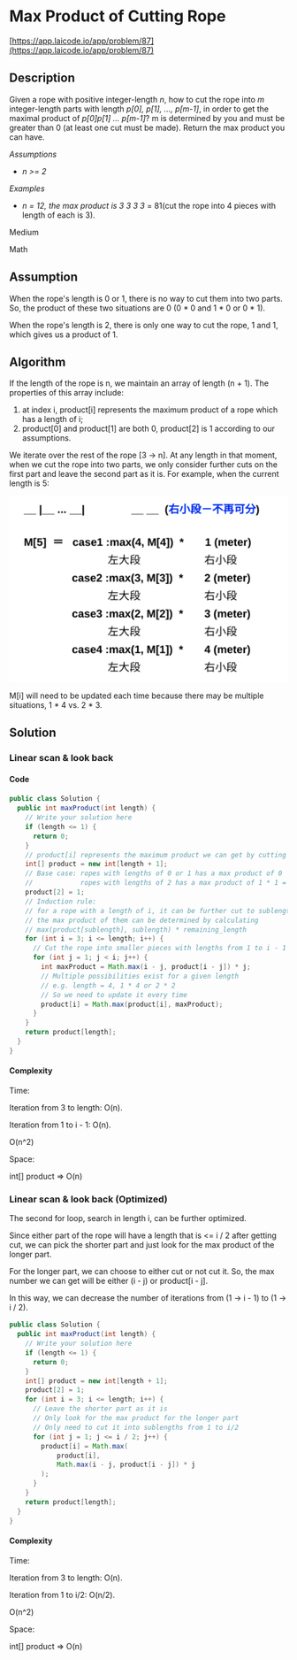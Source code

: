 <!----- Conversion time: 1.404 seconds.


Using this Markdown file:

1. Cut and paste this output into your source file.
2. See the notes and action items below regarding this conversion run.
3. Check the rendered output (headings, lists, code blocks, tables) for proper
   formatting and use a linkchecker before you publish this page.

Conversion notes:

* Docs to Markdown version 1.0β14
* Wed Jan 16 2019 17:18:26 GMT-0800 (PST)
* Source doc: https://docs.google.com/open?id=1uvjunRF17ypweEj_7HVTcbtD74QFGtU3Ut_mdQmsKrg
* This document has images: check for >>>>>  gd2md-html alert:  inline image link in generated source and store images to your server.
----->



# Max Product of Cutting Rope

[https://app.laicode.io/app/problem/87](https://app.laicode.io/app/problem/87)


## Description

Given a rope with positive integer-length _n_, how to cut the rope into _m_ integer-length parts with length _p\[0\], p\[1\], ..., p\[_m_-1\]_, in order to get the maximal product of _p\[0\]p\[1\] ... p\[m-1\]_? m is determined by you and must be greater than 0 (at least one cut must be made). Return the max product you can have.

_Assumptions_



*   _n >= 2_

_Examples_



*   _n = 12, the max product is 3 3 3 3_ = 81(cut the rope into 4 pieces with length of each is 3).

Medium

Math




## Assumption

When the rope's length is 0 or 1, there is no way to cut them into two parts. So, the product of these two situations are 0 (0 * 0 and 1 * 0 or 0 * 1).

When the rope's length is 2, there is only one way to cut the rope, 1 and 1, which gives us a product of 1.


## Algorithm

If the length of the rope is n, we maintain an array of length (n + 1). The properties of this array include:



1.  at index i, product\[i\] represents the maximum product of a rope which has a length of i;
1.  product\[0] and product\[1] are both 0, product\[2] is 1 according to our assumptions.

We iterate over the rest of the rope \[3 → n]. At any length in that moment, when we cut the rope into two parts, we only consider further cuts on the first part and leave the second part as it is. For example, when the current length is 5:




![alt_text](example.png "image_tooltip")


M\[i] will need to be updated each time because there may be multiple situations, 1 * 4 vs. 2 * 3.




## Solution


### Linear scan & look back


#### Code


```java
public class Solution {
  public int maxProduct(int length) {
    // Write your solution here
    if (length <= 1) {
      return 0;
    }
    // product[i] represents the maximum product we can get by cutting a rope with a length of i
    int[] product = new int[length + 1];
    // Base case: ropes with lengths of 0 or 1 has a max product of 0
    //            ropes with lengths of 2 has a max product of 1 * 1 = 1
    product[2] = 1;
    // Induction rule:
    // for a rope with a length of i, it can be further cut to sublengths from 1 to i - 1
    // the max product of them can be determined by calculating
    // max(product[sublength], sublength) * remaining_length
    for (int i = 3; i <= length; i++) {
      // Cut the rope into smaller pieces with lengths from 1 to i - 1
      for (int j = 1; j < i; j++) {
        int maxProduct = Math.max(i - j, product[i - j]) * j;
        // Multiple possibilities exist for a given length
        // e.g. length = 4, 1 * 4 or 2 * 2
        // So we need to update it every time
        product[i] = Math.max(product[i], maxProduct);
      }
    }
    return product[length];
  }
}
```



#### Complexity

Time:

Iteration from 3 to length: O(n).

Iteration from 1 to i - 1: O(n).

O(n^2)

Space:

int[] product ⇒ O(n)




### Linear scan & look back (Optimized)

The second for loop, search in length i, can be further optimized.

Since either part of the rope will have a length that is <= i / 2 after getting cut, we can pick the shorter part and just look for the max product of the longer part.

For the longer part, we can choose to either cut or not cut it. So, the max number we can get will be either (i - j) or product\[i - j].

In this way, we can decrease the number of iterations from (1 → i - 1) to (1 → i / 2).


```java
public class Solution {
  public int maxProduct(int length) {
    // Write your solution here
    if (length <= 1) {
      return 0;
    }
    int[] product = new int[length + 1];
    product[2] = 1;
    for (int i = 3; i <= length; i++) {
      // Leave the shorter part as it is
      // Only look for the max product for the longer part
      // Only need to cut it into sublengths from 1 to i/2
      for (int j = 1; j <= i / 2; j++) {
        product[i] = Math.max(
            product[i],
            Math.max(i - j, product[i - j]) * j
        );
      }
    }
    return product[length];
  }
}
```



#### Complexity

Time:

Iteration from 3 to length: O(n).

Iteration from 1 to i/2: O(n/2).

O(n^2)

Space:

int[] product ⇒ O(n)


<!-- Docs to Markdown version 1.0β14 -->
